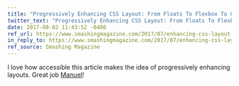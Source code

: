 ```yaml
---
title: "Progressively Enhancing CSS Layout: From Floats To Flexbox To Grid"
twitter_text: "Progressively Enhancing CSS Layout: From Floats To Flexbox To Grid by @mmatuzo"
date: 2017-08-02 11:43:52 -0400
ref_url: https://www.smashingmagazine.com/2017/07/enhancing-css-layout-floats-flexbox-grid/
in_reply_to: https://www.smashingmagazine.com/2017/07/enhancing-css-layout-floats-flexbox-grid/
ref_source: Smashing Magazine
---
```


I love how accessible this article makes the idea of progressively enhancing layouts. Great job [Manuel](https://twitter.com/mmatuzo)!